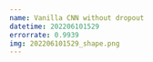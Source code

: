 ```yaml
---
name: Vanilla CNN without dropout
datetime: 202206101529
errorrate: 0.9939
img: 202206101529_shape.png
---
```

